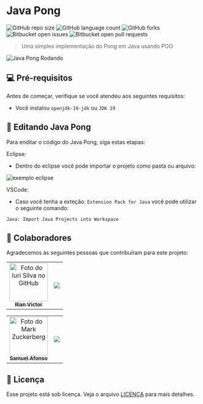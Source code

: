 # Java Pong

![GitHub repo size](https://img.shields.io/github/repo-size/JuraiAndou/Java_Pong?style=for-the-badge)
![GitHub language count](https://img.shields.io/github/languages/count/JuraiAndou/Java_Pong?style=for-the-badge)
![GitHub forks](https://img.shields.io/github/forks/JuraiAndou/Java_Pong?style=for-the-badge)
![Bitbucket open issues](https://img.shields.io/bitbucket/issues/JuraiAndou/Java_Pong?style=for-the-badge)
![Bitbucket open pull requests](https://img.shields.io/bitbucket/pr-raw/JuraiAndou/Java_Pong?style=for-the-badge)

> Uma simples implementação do Pong em Java usando POO


<img src="https://i.imgur.com/TeCEbnF.png" alt="Java Pong Rodando">

## 💻 Pré-requisitos

Antes de começar, verifique se você atendeu aos seguintes requisitos:
<!---Estes são apenas requisitos de exemplo. Adicionar, duplicar ou remover conforme necessário--->
* Você instalou `openjdk-19-jdk` ou `JDK 19`

## 🚀 Editando Java Pong

Para enditar o código do Java Pong, siga estas etapas:

Eclipse:
* Dentro do eclipse você pode importar o projeto como pasta ou arquivo:

<img src="https://i.imgur.com/1YUmnT7.png" alt="exemplo eclipse">

VSCode:
* Caso você tenha a exteção: `Extension Pack for Java` você pode utilizar o seguinte comando:
```
Java: Import Java Projects into Workspace
```

## 🤝 Colaboradores

Agradecemos às seguintes pessoas que contribuíram para este projeto:



<table cellspacing="0" cellpadding="0">
  <tr>
    <td align="center">
        <a href="https://github.com/RVctorDev">
            <img src="https://nypost.com/wp-content/uploads/sites/2/2022/07/elon-musk-shirtless-mykonos-05.jpg" width="100px;" alt="Foto do Iuri Silva no GitHub"/><br>
            <sub>
                <b>Rian Victor</b>
            </sub>
        </a>
    </td>
    <td align="center">
        <a href="https://github.com/RVctorDev">
            <img align="center" src="https://github-readme-stats.vercel.app/api?username=rvctordev&show_icons=true&theme=dark" />
        </a>
    </td>
  </tr>
</table>
<table cellspacing="0" cellpadding="0">
  <tr>
    <td align="center">
        <a href="https://github.com/JuraiAndou">
            <img src="https://s2.glbimg.com/FUcw2usZfSTL6yCCGj3L3v3SpJ8=/smart/e.glbimg.com/og/ed/f/original/2019/04/25/zuckerberg_podcast.jpg" width="100px;" alt="Foto do Mark Zuckerberg"/><br>
            <sub>
                <b>Samuel Afonso</b>
            </sub>
        </a>
    </td>
    <td align="center">
        <a href="https://github.com/JuraiAndou">
            <img align="center" src="https://github-readme-stats.vercel.app/api/top-langs/?username=juraiandou&hide=html&layout=compact&theme=dark" />
        </a>
    </td>
  </tr>
</table>


## 📝 Licença

Esse projeto está sob licença. Veja o arquivo [LICENÇA](LICENSE) para mais detalhes.